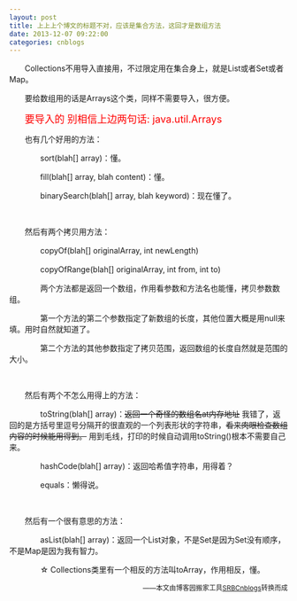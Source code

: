 ```yaml
---
layout: post
title: 上上上个博文的标题不对，应该是集合方法，这回才是数组方法
date: 2013-12-07 09:22:00
categories: cnblogs
---
```


<p>　　Collections不用导入直接用，不过限定用在集合身上，就是List或者Set或者Map。</p>
<p>　　要给数组用的话是Arrays这个类，同样不需要导入，很方便。</p>
<p>　　<span style="font-size: 18px; color: #ff0000;">要导入的 别相信上边两句话: java.util.Arrays</span></p>
<p>　　也有几个好用的方法：</p>
<p>　　　　sort(blah[] array)：懂。</p>
<p>　　　　fill(blah[] array, blah content)：懂。</p>
<p>　　　　binarySearch(blah[] array, blah keyword)：现在懂了。</p>
<p>&nbsp;</p>
<p>　　然后有两个拷贝用方法：</p>
<p>　　　　copyOf(blah[] originalArray, int newLength)</p>
<p>　　　　copyOfRange(blah[] originalArray, int from, int to)</p>
<p>　　　　两个方法都是返回一个数组，作用看参数和方法名也能懂，拷贝参数数组。</p>
<p>　　　　第一个方法的第二个参数指定了新数组的长度，其他位置大概是用null来填。用时自然就知道了。</p>
<p>　　　　第二个方法的其他参数指定了拷贝范围，返回数组的长度自然就是范围的大小。</p>
<p>&nbsp;</p>
<p>　　然后有两个不怎么用得上的方法：</p>
<p>　　　　toString(blah[] array)：<span style="text-decoration: line-through;">返回一个奇怪的数组名at内存地址</span> 我错了，返回的是方括号里逗号分隔开的很直观的一个列表形状的字符串，<span style="text-decoration: line-through;">看来肉眼检查数组内容的时候能用得到。</span> 用到毛线，打印的时候自动调用toString()根本不需要自己来。</p>
<p>　　　　hashCode(blah[] array)：返回哈希值字符串，用得着？</p>
<p>　　　　equals：懒得说。</p>
<p>&nbsp;</p>
<p>　　然后有一个很有意思的方法：</p>
<p>　　　　asList(blah[] array)：返回一个List对象，不是Set是因为Set没有顺序，不是Map是因为我有智力。</p>
<p>　　　　☆ Collections类里有一个相反的方法叫toArray，作用相反，懂。</p>

<p align=right><span style="font-size: 12px">——本文由博客园搬家工具<a href="https://github.com/mlxy/SRBCnblogs">SRBCnblogs</a>转换而成</span></p>